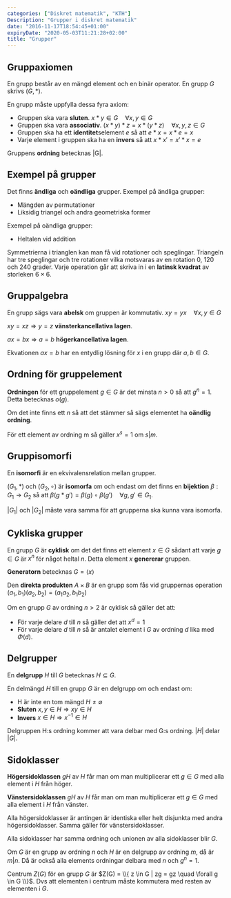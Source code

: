 ```yaml
---
categories: ["Diskret matematik", "KTH"]
Description: "Grupper i diskret matematik"
date: "2016-11-17T18:54:45+01:00"
expiryDate: "2020-05-03T11:21:28+02:00"
title: "Grupper"
---
```


## Gruppaxiomen

En grupp består av en mängd element och en binär operator. En grupp $G$ skrivs $(G, *)$.

En grupp måste uppfylla dessa fyra axiom:

* Gruppen ska vara **sluten**. $x * y \in G \quad \forall x, y \in G$
* Gruppen ska vara **associativ**. $(x * y) * z = x * (y * z) \quad \forall x,y,z \in G$
* Gruppen ska ha ett **identitet**selement $e$ så att $e * x = x * e = x$
* Varje element i gruppen ska ha en **invers** så att $x * x' = x' * x = e$

Gruppens **ordning** betecknas |G|.

## Exempel på grupper

Det finns **ändliga** och **oändliga** grupper.
Exempel på ändliga grupper:

* Mängden av permutationer
* Liksidig triangel och andra geometriska former

Exempel på oändliga grupper:

* Heltalen vid addition

Symmetrierna i trianglen kan man få vid rotationer och speglingar. Triangeln har tre speglingar och tre rotationer vilka motsvaras av en rotation 0, 120 och 240 grader. Varje operation går att skriva in i en **latinsk kvadrat** av storleken $6 \times 6$.

## Gruppalgebra

En grupp sägs vara **abelsk** om gruppen är kommutativ. $xy = yx \quad \forall x,y \in G$

$xy = xz \Rightarrow y = z$ **vänsterkancellativa lagen**.

$ax = bx \Rightarrow a = b$ **högerkancellativa lagen**.

Ekvationen $ax = b$ har en entydlig lösning för $x$ i en grupp där $a,b \in G$.

## Ordning för gruppelement

**Ordningen** för ett gruppelement $g \in G$ är det minsta $n > 0$ så att $g^n =1$. Detta betecknas $o(g)$.

Om det inte finns ett $n$ så att det stämmer så sägs elementet ha **oändlig ordning**.

För ett element av ordning m så gäller $x^s = 1$ om $s|m$.

## Gruppisomorfi

En **isomorfi** är en ekvivalensrelation mellan grupper.

$(G_1,*)$ och $(G_2, \circ)$ är **isomorfa** om och endast om det finns en **bijektion** $\beta: G_1 \to G_2$ så att $\beta(g*g') = \beta(g) \circ \beta(g') \quad \forall g, g' \in G_1$.

$|G_1|$ och $|G_2|$ måste vara samma för att grupperna ska kunna vara isomorfa.

## Cykliska grupper

En grupp $G$ är **cyklisk** om det det finns ett element $x \in G$ sådant att varje $g\in G$ är $x^n$ för något heltal $n$. Detta element $x$ **genererar** gruppen.

**Generatorn** betecknas $G=\langle x\rangle$

Den **direkta produkten** $A \times B$ är en grupp som fås vid gruppernas operation $(a_1,b_1)(a_2, b_2)= (a_1a_2, b_1b_2)$

Om en grupp $G$ av ordning $n>2$ är cyklisk så gäller det att:

* För varje delare $d$ till $n$ så gäller det att $x^d=1$
* För varje delare $d$ till $n$ så är antalet element i $G$ av ordning $d$ lika med $\Phi(d)$.

## Delgrupper

En **delgrupp** $H$ till $G$ betecknas $H \subseteq G$.

En delmängd $H$ till en grupp $G$ är en delgrupp om och endast om:

* H är inte en tom mängd $H \ne \emptyset$
* **Sluten** $x,y\in H \Rightarrow xy\in H$
* **Invers** $x \in H \Rightarrow x^{-1} \in H$

Delgruppen H:s ordning kommer att vara delbar med G:s ordning. $|H|$ delar $|G|$.

## Sidoklasser

**Högersidoklassen** $gH$ av $H$ får man om man multiplicerar ett $g \in G$ med alla element i $H$ från höger.

**Vänstersidoklassen** $gH$ av $H$ får man om man multiplicerar ett $g \in G$ med alla element i $H$ från vänster.

Alla högersidoklasser är antingen är identiska eller helt disjunkta med andra högersidoklasser. Samma gäller för vänstersidoklasser.

Alla sidoklasser har samma ordning och unionen av alla sidoklasser blir $G$.

Om $G$ är en grupp av ordning $n$ och $H$ är en delgrupp av ordning $m$, då är $m|n$. Då är också alla elements ordningar delbara med $n$ och $g^n=1$.

Centrum $Z(G)$ för en grupp $G$ är $Z(G) = \\{ z \in G | zg = gz \quad \forall g \in G \\}$. Dvs att elementen i centrum måste kommutera med resten av elementen i $G$.
